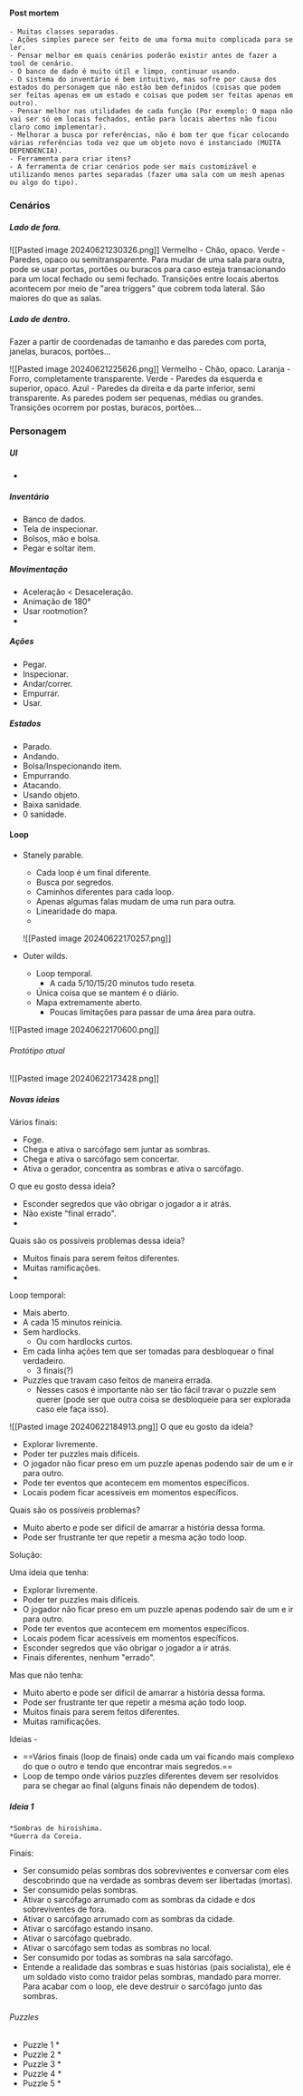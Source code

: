 #### Post mortem
	- Muitas classes separadas.
	- Ações simples parece ser feito de uma forma muito complicada para se ler.
	- Pensar melhor em quais cenários poderão existir antes de fazer a tool de cenário.
	- O banco de dado é muito útil e limpo, continuar usando.
	- O sistema do inventário é bem intuitivo, mas sofre por causa dos estados do personagem que não estão bem definidos (coisas que podem ser feitas apenas em um estado e coisas que podem ser feitas apenas em outro).
	- Pensar melhor nas utilidades de cada função (Por exemplo: O mapa não vai ser só em locais fechados, então para locais abertos não ficou claro como implementar).
	- Melhorar a busca por referências, não é bom ter que ficar colocando várias referências toda vez que um objeto novo é instanciado (MUITA DEPENDENCIA).
	- Ferramenta para criar itens?
	- A ferramenta de criar cenários pode ser mais customizável e utilizando menos partes separadas (fazer uma sala com um mesh apenas ou algo do tipo).

### Cenários
##### Lado de fora.
![[Pasted image 20240621230326.png]]
Vermelho - Chão, opaco.
Verde - Paredes, opaco ou semitransparente.
	Para mudar de uma sala para outra, pode se usar portas, portões ou buracos para caso esteja transacionando para um local fechado ou semi fechado.
	Transições entre locais abertos acontecem por meio de "area triggers" que cobrem toda lateral.
	São maiores do que as salas.
##### Lado de dentro.

Fazer a partir de coordenadas de tamanho e das paredes com porta, janelas, buracos, portões...

![[Pasted image 20240621225626.png]]
Vermelho - Chão,  opaco.
Laranja - Forro, completamente transparente.
Verde - Paredes da esquerda e superior, opaco.
Azul - Paredes da direita e da parte inferior, semi transparente.
	As paredes podem ser pequenas, médias ou grandes.
	Transições ocorrem por postas, buracos, portões...

### Personagem

##### UI
* 

##### Inventário
* Banco de dados.
* Tela de inspecionar.
* Bolsos, mão e bolsa.
* Pegar e soltar item.

##### Movimentação
* Aceleração < Desaceleração.
* Animação de 180°
* Usar rootmotion?
* 

##### Ações
* Pegar.
* Inspecionar.
* Andar/correr.
* Empurrar.
* Usar.

##### Estados
* Parado.
* Andando.
* Bolsa/Inspecionando item.
* Empurrando.
* Atacando.
* Usando objeto.
* Baixa sanidade.
* 0 sanidade.

#### Loop
* Stanely parable.
	* Cada loop é um final diferente.
	* Busca por segredos.
	* Caminhos diferentes para cada loop.
	* Apenas algumas falas mudam de uma run para outra.
	* Linearidade do mapa.
	* 
	
	![[Pasted image 20240622170257.png]]
	
* Outer wilds.
	* Loop temporal.
		* A cada 5/10/15/20 minutos tudo reseta.
	* Única coisa que se mantem é o diário.
	* Mapa extremamente aberto.
		* Poucas limitações para passar de uma área para outra.
	
![[Pasted image 20240622170600.png]]


###### Protótipo atual

![[Pasted image 20240622173428.png]]

##### Novas ideias
Vários finais:
* Foge.
* Chega e ativa o sarcófago sem juntar as sombras.
* Chega e ativa o sarcófago sem concertar.
* Ativa o gerador, concentra as sombras e ativa o sarcófago.

O que eu gosto dessa ideia?
* Esconder segredos que vão obrigar o jogador a ir atrás.
* Não existe "final errado".
* 

Quais são os possíveis problemas dessa ideia?
* Muitos finais para serem feitos diferentes.
* Muitas ramificações.
* 

Loop temporal:
* Mais aberto.
* A cada 15 minutos reinicia.
* Sem hardlocks.
	* Ou com hardlocks curtos.
* Em cada linha ações tem que ser tomadas para desbloquear o final verdadeiro.
	* 3 finais(?)
* Puzzles que travam caso feitos de maneira errada.
	* Nesses casos é importante não ser tão fácil travar o puzzle sem querer (pode ser que outra coisa se desbloqueie para ser explorada caso ele faça isso).

![[Pasted image 20240622184913.png]]
O que eu gosto da ideia?
* Explorar livremente.
* Poder ter puzzles mais difíceis.
* O jogador não ficar preso em um puzzle apenas podendo sair de um e ir para outro.
* Pode ter eventos que acontecem em momentos específicos.
* Locais podem ficar acessíveis em momentos específicos.

Quais são os possíveis problemas?
* Muito aberto e pode ser difícil de amarrar a história dessa forma.
* Pode ser frustrante ter que repetir a mesma ação todo loop.

Solução:

Uma ideia que tenha:
* Explorar livremente.
* Poder ter puzzles mais difíceis.
* O jogador não ficar preso em um puzzle apenas podendo sair de um e ir para outro.
* Pode ter eventos que acontecem em momentos específicos.
* Locais podem ficar acessíveis em momentos específicos.
* Esconder segredos que vão obrigar o jogador a ir atrás.
* Finais diferentes, nenhum "errado".

Mas que não tenha:
* Muito aberto e pode ser difícil de amarrar a história dessa forma.
* Pode ser frustrante ter que repetir a mesma ação todo loop.
* Muitos finais para serem feitos diferentes.
* Muitas ramificações.

 Ideias -
 * ==Vários finais (loop de finais) onde cada um vai ficando mais complexo do que o outro e tendo que encontrar mais segredos.==
 * Loop de tempo onde vários puzzles diferentes devem ser resolvidos para se chegar ao final (alguns finais não dependem de todos).

##### Ideia 1 

	*Sombras de hiroishima.
	*Guerra da Coreia.
Finais:
* Ser consumido pelas sombras dos sobreviventes e conversar com eles descobrindo que na verdade as sombras devem ser libertadas (mortas).
* Ser consumido pelas sombras.
* Ativar o sarcófago arrumado com as sombras da cidade e dos sobreviventes de fora.
* Ativar o sarcófago arrumado com as sombras da cidade.
* Ativar o sarcófago estando insano.
* Ativar o sarcófago quebrado.
* Ativar o sarcófago sem todas as sombras no local.
* Ser consumido por todas as sombras na sala sarcófago.
* Entende a realidade das sombras e suas histórias (país socialista), ele é um soldado visto como traidor pelas sombras, mandado para morrer. Para acabar com o loop, ele deve destruir o sarcófago junto das sombras.

###### Puzzles
* Puzzle 1
	* 
* Puzzle 2
	* 
* Puzzle 3
	* 
* Puzzle 4
	* 
* Puzzle 5
	* 